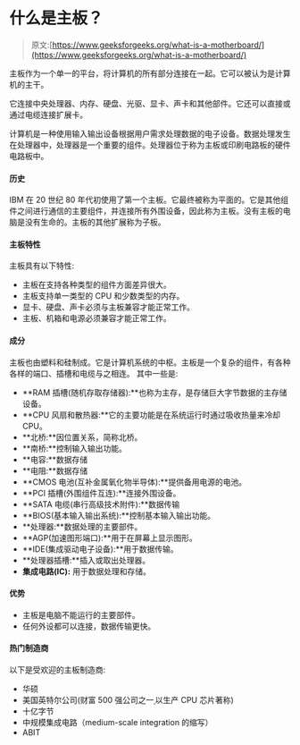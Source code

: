 # 什么是主板？

> 原文:[https://www.geeksforgeeks.org/what-is-a-motherboard/](https://www.geeksforgeeks.org/what-is-a-motherboard/)

主板作为一个单一的平台，将计算机的所有部分连接在一起。它可以被认为是计算机的主干。

它连接中央处理器、内存、硬盘、光驱、显卡、声卡和其他部件。它还可以直接或通过电缆连接扩展卡。

计算机是一种使用输入输出设备根据用户需求处理数据的电子设备。数据处理发生在处理器中，处理器是一个重要的组件。处理器位于称为主板或印刷电路板的硬件电路板中。

#### 历史

IBM 在 20 世纪 80 年代初使用了第一个主板。它最终被称为平面的。它是其他组件之间进行通信的主要组件，并连接所有外围设备，因此称为主板。没有主板的电脑是没有生命的。主板的其他扩展称为子板。

#### 主板特性

主板具有以下特性:

*   主板在支持各种类型的组件方面差异很大。
*   主板支持单一类型的 CPU 和少数类型的内存。
*   显卡、硬盘、声卡必须与主板兼容才能正常工作。
*   主板、机箱和电源必须兼容才能正常工作。

#### 成分

主板也由塑料和硅制成。它是计算机系统的中枢。主板是一个复杂的组件，有各种各样的端口、插槽和电缆与之相连。
其中一些是:

*   **RAM 插槽(随机存取存储器):**也称为主存，是存储巨大字节数据的主存储设备。
*   **CPU 风扇和散热器:**它的主要功能是在系统运行时通过吸收热量来冷却 CPU。
*   **北桥:**因位置关系，简称北桥。
*   **南桥:**控制输入输出功能。
*   **电容:**数据存储
*   **电阻:**数据存储
*   **CMOS 电池(互补金属氧化物半导体):**提供备用电源的电池。
*   **PCI 插槽(外围组件互连):**连接外围设备。
*   **SATA 电缆(串行高级技术附件):**数据传输
*   **BIOS(基本输入输出系统):**控制基本输入输出功能。
*   **处理器:**数据处理的主要部件。
*   **AGP(加速图形端口):**用于在屏幕上显示图形。
*   **IDE(集成驱动电子设备):**用于数据传输。
*   **处理器插槽:**插入或取出处理器。
*   **集成电路(IC):** 用于数据处理和存储。

#### 优势

*   主板是电脑不能运行的主要部件。
*   任何外设都可以连接，数据传输更快。

#### 热门制造商

以下是受欢迎的主板制造商:

*   华硕
*   美国英特尔公司(财富 500 强公司之一ˌ以生产 CPU 芯片著称)
*   十亿字节
*   中规模集成电路（medium-scale integration 的缩写）
*   ABIT